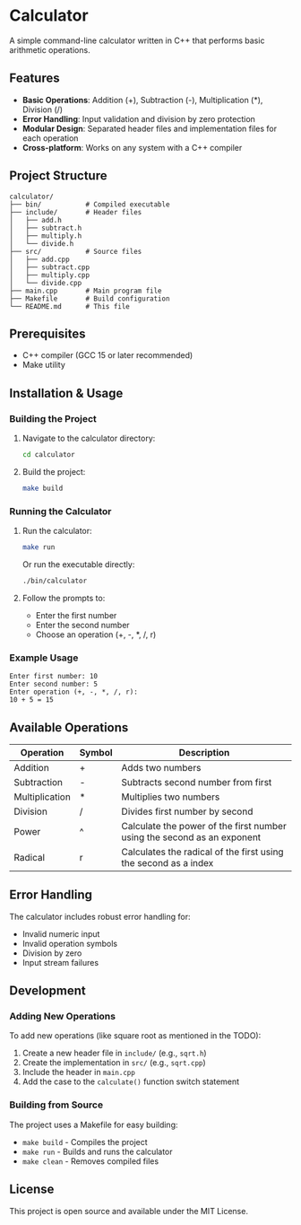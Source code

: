 # Calculator

A simple command-line calculator written in C++ that performs basic arithmetic operations.

## Features

- **Basic Operations**: Addition (+), Subtraction (-), Multiplication (*), Division (/)
- **Error Handling**: Input validation and division by zero protection
- **Modular Design**: Separated header files and implementation files for each operation
- **Cross-platform**: Works on any system with a C++ compiler

## Project Structure

```
calculator/
├── bin/           # Compiled executable
├── include/       # Header files
│   ├── add.h
│   ├── subtract.h
│   ├── multiply.h
│   └── divide.h
├── src/           # Source files
│   ├── add.cpp
│   ├── subtract.cpp
│   ├── multiply.cpp
│   └── divide.cpp
├── main.cpp       # Main program file
├── Makefile       # Build configuration
└── README.md      # This file
```

## Prerequisites

- C++ compiler (GCC 15 or later recommended)
- Make utility

## Installation & Usage

### Building the Project

1. Navigate to the calculator directory:
   ```bash
   cd calculator
   ```

2. Build the project:
   ```bash
   make build
   ```

### Running the Calculator

1. Run the calculator:
   ```bash
   make run
   ```
   
   Or run the executable directly:
   ```bash
   ./bin/calculator
   ```

2. Follow the prompts to:
   - Enter the first number
   - Enter the second number
   - Choose an operation (+, -, *, /, r)

### Example Usage

```
Enter first number: 10
Enter second number: 5
Enter operation (+, -, *, /, r):
10 + 5 = 15
```

## Available Operations

| Operation | Symbol | Description |
|-----------|--------|-------------|
| Addition | + | Adds two numbers |
| Subtraction | - | Subtracts second number from first |
| Multiplication | * | Multiplies two numbers |
| Division | / | Divides first number by second |
| Power | ^ | Calculate the power of the first number using the second as an exponent |
| Radical | r | Calculates the radical of the first using the second as a index |

## Error Handling

The calculator includes robust error handling for:
- Invalid numeric input
- Invalid operation symbols
- Division by zero
- Input stream failures

## Development

### Adding New Operations

To add new operations (like square root as mentioned in the TODO):

1. Create a new header file in `include/` (e.g., `sqrt.h`)
2. Create the implementation in `src/` (e.g., `sqrt.cpp`)
3. Include the header in `main.cpp`
4. Add the case to the `calculate()` function switch statement

### Building from Source

The project uses a Makefile for easy building:

- `make build` - Compiles the project
- `make run` - Builds and runs the calculator
- `make clean` - Removes compiled files

## License

This project is open source and available under the MIT License.